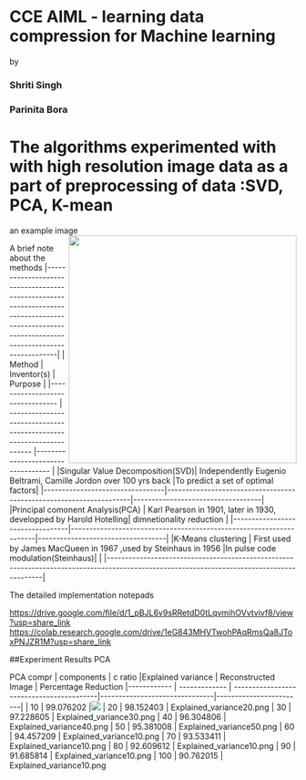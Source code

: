 # CCE AIML - learning data compression for Machine learning
by 
### Shriti Singh
### Parinita Bora
# The algorithms experimented with with high resolution image data  as a part of preprocessing of data  :SVD, PCA, K-mean 

an example image 
<img align="right" src="https://github.com/Gitpabora/Data_reduction_compression/tree/main/data/sample_image.jpg" width="400">

A brief note about the methods
    |------------------------------------------------------------------------------------------------------------------------------------------|
    | Method                          | Inventor(s)                                                        | Purpose                           |
    |-------------------------------- | ------------------------------------------------------------------ |---------------------------------- | 
    |Singular Value Decomposition(SVD)| Independently Eugenio Beltrami, Camille Jordon over 100 yrs back   |To predict a set of optimal factors|
    |---------------------------------|--------------------------------------------------------------------|-----------------------------------|
    |Principal comonent Analysis(PCA) | Karl Pearson in 1901, later in 1930, developped by Harold Hotelling| dimnetionality reduction          |
    |---------------------------------|--------------------------------------------------------------------|-----------------------------------|
    |K-Means clustering               | First used by James MacQueen in 1967 ,used by Steinhaus in 1956    |In pulse code modulation(Steinhaus)|                              | 
    |------------------------------------------------------------------------------------------------------------------------------------------|





The detailed implementation  notepads 

https://drive.google.com/file/d/1_pBJL6v9sRRetdD0tLqvmihOVvtvivf8/view?usp=share_link
https://colab.research.google.com/drive/1eG843MHVTwohPAqRmsQa8JToxPNJZR1M?usp=share_link


##Experiment Results PCA







PCA compr
    | components  |  c ratio     |Explained variance                        | Reconstructed Image           |    Percentage Reduction
    |------------ | ------------- | -----------------------------------------|-------------------------------|------------------------|
    | 10          |  99.076202    |![](Data_reduction_compression/sample_data/output/Explained_variance10.png)
    | 20          |  98.152403    | Explained_variance20.png
    | 30          |  97.228605    | Explained_variance30.png
    | 40          |  96.304806    | Explained_variance40.png
    | 50          |  95.381008    | Explained_variance50.png
    | 60          |  94.457209    | Explained_variance10.png
    | 70          |  93.533411    | Explained_variance10.png
    | 80          |  92.609612    | Explained_variance10.png
    | 90          |  91.685814    | Explained_variance10.png
    | 100         |  90.762015    | Explained_variance10.png
